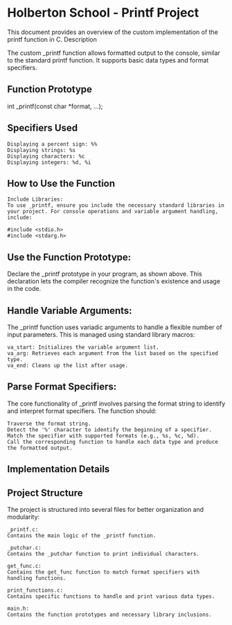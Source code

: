 # Holberton School - Printf Project

This document provides an overview of the custom implementation of the printf function in C.
Description

The custom _printf function allows formatted output to the console, similar to the standard printf function. It supports basic data types and format specifiers.
## Function Prototype

int _printf(const char *format, ...);

## Specifiers Used

    Displaying a percent sign: %%
    Displaying strings: %s
    Displaying characters: %c
    Displaying integers: %d, %i

## How to Use the Function

    Include Libraries:
    To use _printf, ensure you include the necessary standard libraries in your project. For console operations and variable argument handling, include:

    #include <stdio.h>
    #include <stdarg.h>

## Use the Function Prototype:
Declare the _printf prototype in your program, as shown above. This declaration lets the compiler recognize the function's existence and usage in the code.

## Handle Variable Arguments:
The _printf function uses variadic arguments to handle a flexible number of input parameters. This is managed using standard library macros:

    va_start: Initializes the variable argument list.
    va_arg: Retrieves each argument from the list based on the specified type.
    va_end: Cleans up the list after usage.

## Parse Format Specifiers:
The core functionality of _printf involves parsing the format string to identify and interpret format specifiers. The function should:

    Traverse the format string.
    Detect the '%' character to identify the beginning of a specifier.
    Match the specifier with supported formats (e.g., %s, %c, %d).
    Call the corresponding function to handle each data type and produce the formatted output.

## Implementation Details
## Project Structure

The project is structured into several files for better organization and modularity:

    _printf.c:
    Contains the main logic of the _printf function.

    _putchar.c:
    Contains the _putchar function to print individual characters.

    get_func.c:
    Contains the get_func function to match format specifiers with handling functions.

    print_functions.c:
    Contains specific functions to handle and print various data types.

    main.h:
    Contains the function prototypes and necessary library inclusions.

  

